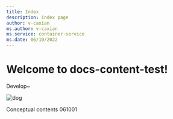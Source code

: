 ```yaml
---
title: Index
description: index page
author: v-caxian
ms.author: v-caxian
ms.service: container-service
ms.date: 06/10/2022
---
```


# Welcome to docs-content-test!

Develop~

![dog](./images/cat.jpg)

Conceptual contents 061001

